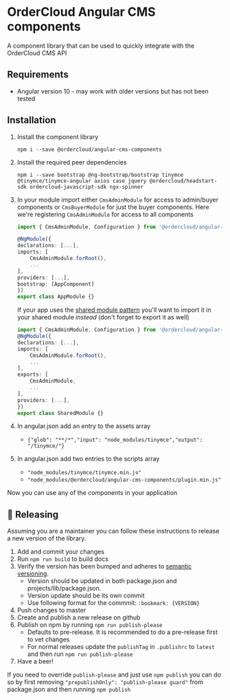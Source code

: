 # OrderCloud Angular CMS components

A component library that can be used to quickly integrate with the OrderCloud CMS API

## Requirements

* Angular version 10 - may work with older versions but has not been tested

## Installation
1. Install the component library
     ```
     npm i --save @ordercloud/angular-cms-components
     ```
2. Install the required peer dependencies
    ```
    npm i --save bootstrap @ng-bootstrap/bootstrap tinymce @tinymce/tinymce-angular axios case jquery @ordercloud/headstart-sdk ordercloud-javascript-sdk ngx-spinner
    ```
3. In your module import either `CmsAdminModule` for access to admin/buyer components or `CmsBuyerModule` for just the buyer components. Here we're registering `CmsAdminModule` for access to all components
    ```typescript
    import { CmsAdminModule, Configuration } from '@ordercloud/angular-cms-components';

    @NgModule({
    declarations: [...],
    imports: [
        CmsAdminModule.forRoot(),
        ...
    ],
    providers: [...],
    bootstrap: [AppComponent]
    })
    export class AppModule {}
    ```

    If your app uses the [shared module pattern](https://www.pluralsight.com/guides/using-shared-modules-in-angular) you'll want to import it in your shared module *instead* (don't forget to export it as well)
    ```typescript
    import { CmsAdminModule, Configuration } from '@ordercloud/angular-cms-components';
    @NgModule({
    declarations: [...],
    imports: [
        CmsAdminModule.forRoot(),
        ...
    ],
    exports: [
        CmsAdminModule,
        ...
    ],
    providers: [...],
    })
    export class SharedModule {}
    ```

4. In angular.json add an entry to the assets array
    - `{"glob": "**/*","input": "node_modules/tinymce","output": "/tinymce/"}`
5. In angular.json add two entries to the scripts array
    - `"node_modules/tinymce/tinymce.min.js"`
    - `"node_modules/@ordercloud/angular-cms-components/plugin.min.js"`

Now you can use any of the components in your application

## 🚀 Releasing

Assuming you are a maintainer you can follow these instructions to release a new version of the library.

1. Add and commit your changes
2. Run `npm run build` to build docs
3. Verify the version has been bumped and adheres to [semantic versioning](https://semver.org/).
    - Version should be updated in both package.json and projects/lib/package.json.
    - Version update should be its own commit
    - Use following format for the commmit: `:bookmark: {VERSION}`
4. Push changes to master
5. Create and publish a new release on github
6. Publish on npm by running `npm run publish-please`
   - Defaults to pre-release. It is recommended to do a pre-release first to vet changes
   - For normal releases update the `publishTag` in `.publishrc` to `latest` and then run `npm run publish-please`
7. Have a beer!

If you need to override `publish-please` and just use `npm publish` you can do so by first removing `"prepublishOnly": "publish-please guard"` from package.json and then running `npm publish`
